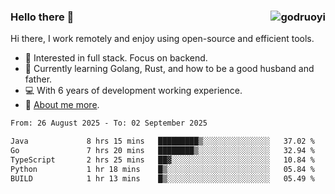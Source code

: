 ### Hello there 👋 <img align="right" src="https://github-readme-stats.vercel.app/api?username=godruoyi&show_icons=true" alt="godruoyi" />

Hi there, I work remotely and enjoy using open-source and efficient tools.

- 🔭 Interested in full stack. Focus on backend.
- 🌱 Currently learning Golang, Rust, and how to be a good husband and father.
- 💻 With 6 years of development working experience.
- 👒 [About me more](https://godruoyi.com/posts/about-godruoyi).



<!--START_SECTION:waka-->

```txt
From: 26 August 2025 - To: 02 September 2025

Java             8 hrs 15 mins   █████████▒░░░░░░░░░░░░░░░   37.02 %
Go               7 hrs 20 mins   ████████▒░░░░░░░░░░░░░░░░   32.94 %
TypeScript       2 hrs 25 mins   ██▓░░░░░░░░░░░░░░░░░░░░░░   10.84 %
Python           1 hr 18 mins    █▒░░░░░░░░░░░░░░░░░░░░░░░   05.84 %
BUILD            1 hr 13 mins    █▒░░░░░░░░░░░░░░░░░░░░░░░   05.49 %
```

<!--END_SECTION:waka-->
